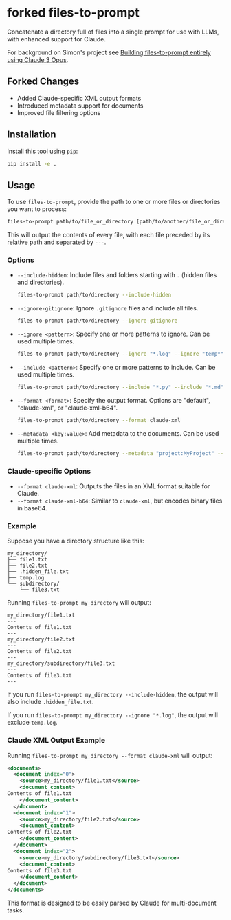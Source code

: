 # forked files-to-prompt

Concatenate a directory full of files into a single prompt for use with LLMs, with enhanced support for Claude.

For background on Simon's project see [Building files-to-prompt entirely using Claude 3 Opus](https://simonwillison.net/2024/Apr/8/files-to-prompt/).

## Forked Changes

- Added Claude-specific XML output formats
- Introduced metadata support for documents
- Improved file filtering options

## Installation

Install this tool using `pip`:

```bash
pip install -e .
```

## Usage

To use `files-to-prompt`, provide the path to one or more files or directories you want to process:

```bash
files-to-prompt path/to/file_or_directory [path/to/another/file_or_directory ...]
```

This will output the contents of every file, with each file preceded by its relative path and separated by `---`.

### Options

- `--include-hidden`: Include files and folders starting with `.` (hidden files and directories).
  ```bash
  files-to-prompt path/to/directory --include-hidden
  ```

- `--ignore-gitignore`: Ignore `.gitignore` files and include all files.
  ```bash
  files-to-prompt path/to/directory --ignore-gitignore
  ```

- `--ignore <pattern>`: Specify one or more patterns to ignore. Can be used multiple times.
  ```bash
  files-to-prompt path/to/directory --ignore "*.log" --ignore "temp*"
  ```

- `--include <pattern>`: Specify one or more patterns to include. Can be used multiple times.
  ```bash
  files-to-prompt path/to/directory --include "*.py" --include "*.md"
  ```

- `--format <format>`: Specify the output format. Options are "default", "claude-xml", or "claude-xml-b64".
  ```bash
  files-to-prompt path/to/directory --format claude-xml
  ```

- `--metadata <key:value>`: Add metadata to the documents. Can be used multiple times.
  ```bash
  files-to-prompt path/to/directory --metadata "project:MyProject" --metadata "version:1.0"
  ```

### Claude-specific Options

- `--format claude-xml`: Outputs the files in an XML format suitable for Claude.
- `--format claude-xml-b64`: Similar to `claude-xml`, but encodes binary files in base64.

### Example

Suppose you have a directory structure like this:

```
my_directory/
├── file1.txt
├── file2.txt
├── .hidden_file.txt
├── temp.log
└── subdirectory/
    └── file3.txt
```

Running `files-to-prompt my_directory` will output:

```
my_directory/file1.txt
---
Contents of file1.txt
---
my_directory/file2.txt
---
Contents of file2.txt
---
my_directory/subdirectory/file3.txt
---
Contents of file3.txt
---
```

If you run `files-to-prompt my_directory --include-hidden`, the output will also include `.hidden_file.txt`.

If you run `files-to-prompt my_directory --ignore "*.log"`, the output will exclude `temp.log`.

### Claude XML Output Example

Running `files-to-prompt my_directory --format claude-xml` will output:

```xml
<documents>
  <document index="0">
    <source>my_directory/file1.txt</source>
    <document_content>
Contents of file1.txt
    </document_content>
  </document>
  <document index="1">
    <source>my_directory/file2.txt</source>
    <document_content>
Contents of file2.txt
    </document_content>
  </document>
  <document index="2">
    <source>my_directory/subdirectory/file3.txt</source>
    <document_content>
Contents of file3.txt
    </document_content>
  </document>
</documents>
```

This format is designed to be easily parsed by Claude for multi-document tasks.
